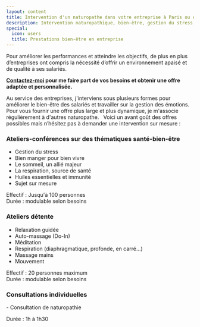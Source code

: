 ```yaml
---
layout: content
title: Intervention d'un naturopathe dans votre entreprise à Paris ou en région Parisienne
description: Intervention naturopathique, bien-être, gestion du stress, ateliers, conférences en Ile-de-france, Yvelines, etc.
special:
  icon: users
  title: Prestations bien-être en entreprise
---
```


Pour améliorer les performances et atteindre les objectifs, de plus en plus d’entreprises ont compris la nécessité d’offrir un environnement apaisé et de qualité à ses salariés.

**[Contactez-moi](/contact) pour me faire part de vos besoins et obtenir une offre adaptée et personnalisée.**

Au service des entreprises, j'interviens sous plusieurs formes pour améliorer le bien-être des salariés et travailler sur la gestion des émotions. Pour vous fournir une offre plus large et plus dynamique, je m'associe régulièrement à d'autres naturopathe. 
​
Voici un avant goût des offres possibles mais n’hésitez pas à demander une intervention sur mesure :

### Ateliers-conférences sur des thématiques santé-bien-être​
- Gestion du stress 
- Bien manger pour bien vivre
- Le sommeil, un allié majeur
- La respiration, source de santé
- Huiles essentielles et immunité
- Sujet sur mesure

Effectif : Jusqu'à 100 personnes  
Durée : modulable selon besoins

### Ateliers détente​
- Relaxation guidée
- Auto-massage (Do-In)
- Méditation
- Respiration (diaphragmatique, profonde, en carré…)
- Massage mains
- Mouvement

Effectif : 20 personnes maximum  
Durée : modulable selon besoins

### Consultations individuelles
​- Consultation de naturopathie

Durée : 1h à 1h30
